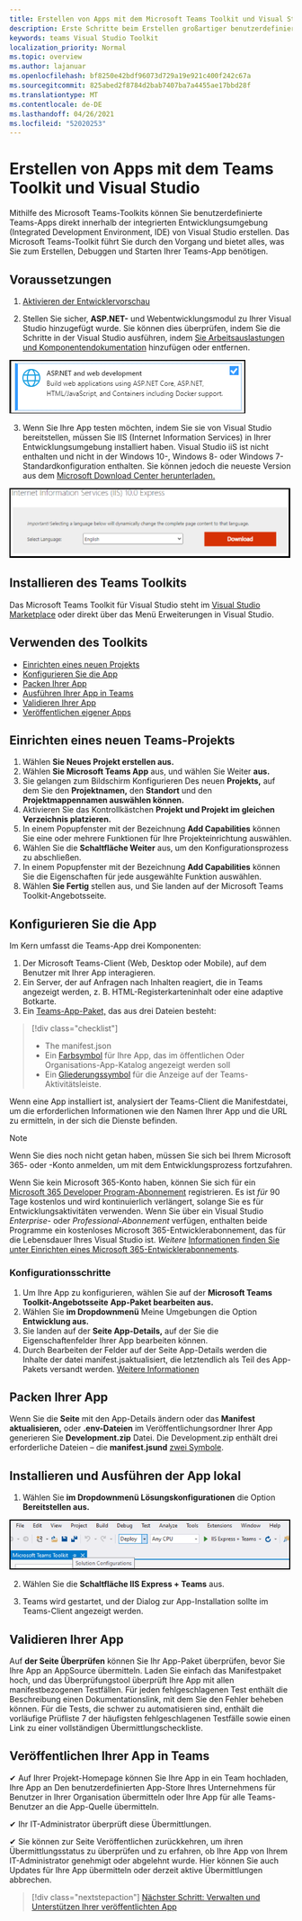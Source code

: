 ```yaml
---
title: Erstellen von Apps mit dem Microsoft Teams Toolkit und Visual Studio
description: Erste Schritte beim Erstellen großartiger benutzerdefinierter Apps direkt Visual Studio Microsoft Teams Toolkit
keywords: teams Visual Studio Toolkit
localization_priority: Normal
ms.topic: overview
ms.author: lajanuar
ms.openlocfilehash: bf8250e42bdf96073d729a19e921c400f242c67a
ms.sourcegitcommit: 825abed2f8784d2bab7407ba7a4455ae17bbd28f
ms.translationtype: MT
ms.contentlocale: de-DE
ms.lasthandoff: 04/26/2021
ms.locfileid: "52020253"
---
```

# <a name="build-apps-with-the-teams-toolkit-and-visual-studio"></a>Erstellen von Apps mit dem Teams Toolkit und Visual Studio

Mithilfe des Microsoft Teams-Toolkits können Sie benutzerdefinierte Teams-Apps direkt innerhalb der integrierten Entwicklungsumgebung (Integrated Development Environment, IDE) von Visual Studio erstellen. Das Microsoft Teams-Toolkit führt Sie durch den Vorgang und bietet alles, was Sie zum Erstellen, Debuggen und Starten Ihrer Teams-App benötigen.

## <a name="prerequisites"></a>Voraussetzungen

1. [Aktivieren der Entwicklervorschau](../resources/dev-preview/developer-preview-intro.md#enable-developer-preview)

1. Stellen Sie sicher, **<span>ASP.NE</span>T-** und Webentwicklungsmodul zu Ihrer Visual Studio hinzugefügt wurde. Sie können dies überprüfen, indem Sie die Schritte in der Visual Studio ausführen, indem [Sie Arbeitsauslastungen und Komponentendokumentation](/visualstudio/install/modify-visual-studio?view=vs-2019&preserve-view=true) hinzufügen oder entfernen.

![Visual Studio asp.net Modul](../assets/images/visual-studio-web-dev-module.png)

3. Wenn Sie Ihre App testen möchten, indem Sie sie von Visual Studio bereitstellen, müssen Sie IIS (Internet Information Services) in Ihrer Entwicklungsumgebung installiert haben. Visual Studio iiS ist nicht enthalten und nicht in der Windows 10-, Windows 8- oder Windows 7-Standardkonfiguration enthalten. Sie können jedoch die neueste Version aus dem [Microsoft Download Center herunterladen.](https://www.microsoft.com/download/details.aspx?id=48264)

![IIS-Downloadseitenansicht](../assets/images/iis.png)

## <a name="install-the-teams-toolkit"></a>Installieren des Teams Toolkits

Das Microsoft Teams Toolkit für Visual Studio steht im [Visual Studio Marketplace](https://marketplace.visualstudio.com/items?itemName=TeamsDevApp.vsteamstemplate) oder direkt  über das Menü Erweiterungen in Visual Studio.

## <a name="using-the-toolkit"></a>Verwenden des Toolkits

- [Einrichten eines neuen Projekts](#set-up-a-new-teams-project)
- [Konfigurieren Sie die App](#configure-your-app)
- [Packen Ihrer App](#package-your-app)
- [Ausführen Ihrer App in Teams](#install-and-run-your-app-locally)
- [Validieren Ihrer App](#validate-your-app)
- [Veröffentlichen eigener Apps](#publish-your-app-to-teams)

## <a name="set-up-a-new-teams-project"></a>Einrichten eines neuen Teams-Projekts

1. Wählen **Sie Neues Projekt erstellen aus.**
1. Wählen **Sie Microsoft Teams App** aus, und wählen Sie Weiter **aus.**
1. Sie gelangen zum Bildschirm Konfigurieren Des neuen **Projekts,** auf dem Sie den **Projektnamen,** den **Standort** und den **Projektmappennamen auswählen können.**
1. Aktivieren Sie das Kontrollkästchen **Projekt und Projekt im gleichen Verzeichnis platzieren.**
1. In einem Popupfenster mit der Bezeichnung **Add Capabilities** können Sie eine oder mehrere Funktionen für Ihre Projekteinrichtung auswählen.
1. Wählen Sie die **Schaltfläche Weiter** aus, um den Konfigurationsprozess zu abschließen.
1. In einem Popupfenster mit der Bezeichnung **Add Capabilities** können Sie die Eigenschaften für jede ausgewählte Funktion auswählen.
1. Wählen **Sie Fertig** stellen aus, und Sie landen auf der Microsoft Teams Toolkit-Angebotsseite. 

## <a name="configure-your-app"></a>Konfigurieren Sie die App

Im Kern umfasst die Teams-App drei Komponenten:

  1. Der Microsoft Teams-Client (Web, Desktop oder Mobile), auf dem Benutzer mit Ihrer App interagieren.
  1. Ein Server, der auf Anfragen nach Inhalten reagiert, die in Teams angezeigt werden, z. B. HTML-Registerkarteninhalt oder eine adaptive Botkarte.
  1. Ein [Teams-App-Paket,](/concepts/build-and-test/apps-package.md) das aus drei Dateien besteht:

  > [!div class="checklist"]
  >
  > - The manifest.json
  > - Ein [Farbsymbol](../resources/schema/manifest-schema.md#icons) für Ihre App, das im öffentlichen Oder Organisations-App-Katalog angezeigt werden soll
 > - Ein [Gliederungssymbol](../resources/schema/manifest-schema.md#icons) für die Anzeige auf der Teams-Aktivitätsleiste.

Wenn eine App installiert ist, analysiert der Teams-Client die Manifestdatei, um die erforderlichen Informationen wie den Namen Ihrer App und die URL zu ermitteln, in der sich die Dienste befinden.

> [!NOTE]
>Wenn Sie dies noch nicht getan haben, müssen Sie sich bei Ihrem Microsoft 365- oder -Konto anmelden, um mit dem Entwicklungsprozess fortzufahren.
>
> Wenn Sie kein Microsoft 365-Konto haben, können Sie sich für ein [Microsoft 365 Developer Program-Abonnement](https://developer.microsoft.com/microsoft-365/dev-program) registrieren. Es ist *für* 90 Tage kostenlos und wird kontinuierlich verlängert, solange Sie es für Entwicklungsaktivitäten verwenden. Wenn Sie über ein Visual Studio *Enterprise-* oder *Professional-Abonnement* verfügen, enthalten beide Programme ein kostenloses Microsoft 365-Entwicklerabonnement, das für die Lebensdauer Ihres Visual Studio ist. [](https://aka.ms/MyVisualStudioBenefits) *Weitere* [Informationen finden Sie unter Einrichten eines Microsoft 365-Entwicklerabonnements](https://docs.microsoft.com/office/developer-program/office-365-developer-program-get-started).
>

### <a name="configuration-steps"></a>Konfigurationsschritte 

1. Um Ihre App zu konfigurieren, wählen Sie auf der **Microsoft Teams Toolkit-Angebotsseite** **App-Paket bearbeiten aus.**
1. Wählen Sie **im Dropdownmenü** Meine Umgebungen die Option **Entwicklung aus.**
1. Sie landen auf der **Seite App-Details,** auf der Sie die Eigenschaftenfelder Ihrer App bearbeiten können.
1. Durch Bearbeiten der Felder auf der Seite App-Details werden die Inhalte der datei manifest.jsaktualisiert, die letztendlich als Teil des App-Pakets versandt werden. [Weitere Informationen](https://aka.ms/teams-toolkit-manifest)

## <a name="package-your-app"></a>Packen Ihrer App

Wenn Sie die **Seite** mit den App-Details ändern oder das  **Manifest aktualisieren,** oder **.env-Dateien** im Veröffentlichungsordner Ihrer App generieren Sie **Development.zip** Datei. Die Development.zip enthält drei erforderliche Dateien – die **manifest.jsund** [zwei Symbole](../concepts/build-and-test/apps-package.md#app-icons).

## <a name="install-and-run-your-app-locally"></a>Installieren und Ausführen der App lokal

1. Wählen Sie **im Dropdownmenü Lösungskonfigurationen** die Option **Bereitstellen aus.**

![Menü "Lösungskonfigurationen"](../assets/images/solution-configurations.png)

2. Wählen Sie die **Schaltfläche IIS Express + Teams** aus.

1. Teams wird gestartet, und der Dialog zur App-Installation sollte im Teams-Client angezeigt werden.

## <a name="validate-your-app"></a>Validieren Ihrer App

Auf **der Seite Überprüfen** können Sie Ihr App-Paket überprüfen, bevor Sie Ihre App an AppSource übermitteln. Laden Sie einfach das Manifestpaket hoch, und das Überprüfungstool überprüft Ihre App mit allen manifestbezogenen Testfällen. Für jeden fehlgeschlagenen Test enthält die Beschreibung einen Dokumentationslink, mit dem Sie den Fehler beheben können. Für die Tests, die schwer  zu automatisieren sind, enthält die vorläufige Prüfliste 7 der häufigsten fehlgeschlagenen Testfälle sowie einen Link zu einer vollständigen Übermittlungscheckliste.

## <a name="publish-your-app-to-teams"></a>Veröffentlichen Ihrer App in Teams

✔ Auf Ihrer Projekt-Homepage können Sie Ihre App in ein Team hochladen, Ihre App an Den benutzerdefinierten App-Store Ihres Unternehmens für Benutzer in Ihrer Organisation übermitteln oder Ihre App für alle Teams-Benutzer an die App-Quelle übermitteln.

✔ Ihr IT-Administrator überprüft diese Übermittlungen.

✔ Sie können zur Seite  Veröffentlichen zurückkehren, um ihren Übermittlungsstatus zu überprüfen und zu erfahren, ob Ihre App von Ihrem IT-Administrator genehmigt oder abgelehnt wurde. Hier können Sie auch Updates für Ihre App übermitteln oder derzeit aktive Übermittlungen abbrechen.

> [!div class="nextstepaction"]
> [Nächster Schritt: Verwalten und Unterstützen Ihrer veröffentlichten App](../concepts/deploy-and-publish/appsource/post-publish/overview.md)
>
